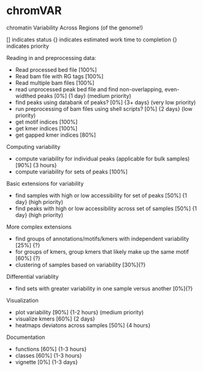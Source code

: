 # chromVAR
chromatin Variability Across Regions (of the genome!)

[] indicates status {} indicates estimated work time to completion {} indicates priority

Reading in and preprocessing data:
- Read processed bed file [100%]
- Read bam file with RG tags [100%]
- Read multiple bam files [100%]
- read unprocessed peak bed file and find non-overlapping, even-widthed peaks [0%] {1 day} (medium priority)
- find peaks using databank of peaks? [0%] {3+ days} (very low priority)
- run preprocessing of bam files using shell scripts? [0%] {2 days} (low priority)
- get motif indices [100%]
- get kmer indices [100%]
- get gapped kmer indices [80%]

Computing variability
- compute variability for individual peaks (applicable for bulk samples) [90%] {3 hours}
- compute variability for sets of peaks [100%]

Basic extensions for variability
- find samples with high or low accessibility for set of peaks [50%] {1 day} (high priority)
- find peaks with high or low accessibility across set of samples [50%] {1 day}  (high priority)

More complex extensions
- find groups of annotations/motifs/kmers with independent variability [25%] {?}
- for groups of kmers, group kmers that likely make up the same motif [60%] {?}
- clustering of samples based on variability [30%]{?}

Differential variablity
- find sets with greater variability in one sample versus another [0%]{?}

Visualization
- plot variability [90%] {1-2 hours} (medium priority)
- visualize kmers [60%] {2 days}
- heatmaps deviatons across samples [50%] {4 hours}

Documentation 
- functions [60%] {1-3 hours}
- classes [60%] {1-3 hours}
- vignette [0%] {1-3 days}








